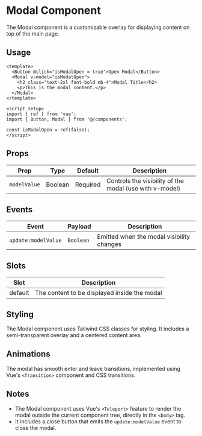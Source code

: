 # Modal Component

The Modal component is a customizable overlay for displaying content on top of the main page.

## Usage

```vue
<template>
  <Button @click="isModalOpen = true">Open Modal</Button>
  <Modal v-model="isModalOpen">
    <h2 class="text-2xl font-bold mb-4">Modal Title</h2>
    <p>This is the modal content.</p>
  </Modal>
</template>

<script setup>
import { ref } from 'vue';
import { Button, Modal } from '@/components';

const isModalOpen = ref(false);
</script>
```

## Props

| Prop         | Type    | Default  | Description                                             |
| ------------ | ------- | -------- | ------------------------------------------------------- |
| `modelValue` | Boolean | Required | Controls the visibility of the modal (use with v-model) |

## Events

| Event               | Payload   | Description                               |
| ------------------- | --------- | ----------------------------------------- |
| `update:modelValue` | `Boolean` | Emitted when the modal visibility changes |

## Slots

| Slot    | Description                                  |
| ------- | -------------------------------------------- |
| default | The content to be displayed inside the modal |

## Styling

The Modal component uses Tailwind CSS classes for styling. It includes a semi-transparent overlay and a centered content area.

## Animations

The modal has smooth enter and leave transitions, implemented using Vue's `<Transition>` component and CSS transitions.

## Notes

- The Modal component uses Vue's `<Teleport>` feature to render the modal outside the current component tree, directly in the `<body>` tag.
- It includes a close button that emits the `update:modelValue` event to close the modal.
